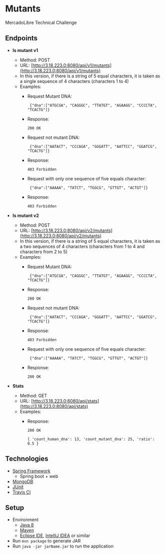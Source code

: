 # Mutants

MercadoLibre Technical Challenge

## Endpoints ##

- **Is mutant v1**
	- Method: POST
	- URL: [http://3.18.223.0:8080/api/v1/mutants](http://3.18.223.0:8080/api/v1/mutants)
	- In this version, if there is a string of 5 equal characters, it is taken as a  single sequence of 4 characters (characters 1 to 4)
	- Examples:
		- Request Mutant DNA: 

			 ` {"dna":["ATGCGA", "CAGGGC", "TTATGT", "AGAAGG", "CCCCTA", "TCACTG"]}`
		- Response:
		
			`200 OK`

		- Request not mutant DNA: 
	
			 ` {"dna":["AATACT", "CCCAGA", "GGGATT", "AATTCC", "GGATCG", "TCACTG"]}`
		- Response:
		
			`403 Forbidden`

		- Request with only one sequence of five equals character: 
	
			 ` {"dna":["AAAAA", "TATCT", "TGGCG", "GTTGT", "ACTGT"]}`
		- Response:
	
			`403 Forbidden`
		

-  **Is mutant v2**
	- Method: POST
	- URL: [http://3.18.223.0:8080/api/v2/mutants](http://3.18.223.0:8080/api/v2/mutants)
	- In this version, if there is a string of 5 equal characters, it is taken as a two sequences of 4 characters (characters from 1 to 4 and characters from 2 to 5)
	- Examples:
		- Request Mutant DNA: 

			 ` {"dna":["ATGCGA", "CAGGGC", "TTATGT", "AGAAGG", "CCCCTA", "TCACTG"]}`
		- Response:
		
			`200 OK`

		- Request not mutant DNA: 
	
			 ` {"dna":["AATACT", "CCCAGA", "GGGATT", "AATTCC", "GGATCG", "TCACTG"]}`
		- Response:
		
			`403 Forbidden`

		- Request with only one sequence of five equals character: 
	
			 ` {"dna":["AAAAA", "TATCT", "TGGCG", "GTTGT", "ACTGT"]}`
		- Response:
	
			`200 OK`

- **Stats**
	- Method: GET
	- URL: [http://3.18.223.0:8080/api/stats](http://3.18.223.0:8080/api/stats)
	- Examples:
		- Response:
		
			`200 OK`

			` {
			'count_human_dna': 13,
			'count_mutant_dna': 25,
			'ratio': 0.5
			} `

		


## Technologies ##

- [Spring Framework](https://spring.io/)
	- Spring boot + web
- [MongoDB](https://www.mongodb.com/es)
- [JUnit](https://junit.org/junit5/)
- [Travis CI](https://travis-ci.org/)



## Setup ##
- Environment
	- [Java 8](https://www.oracle.com/technetwork/java/javase/downloads/jdk8-downloads-2133151.html)
	- [Maven](https://maven.apache.org/)
	- [Eclipse IDE](https://www.eclipse.org/downloads/), [IntelliJ IDEA](https://www.jetbrains.com/es-es/idea/) or similar
- Run `mvn package` to generate JAR
- Run `java -jar jarName.jar` to run the application



